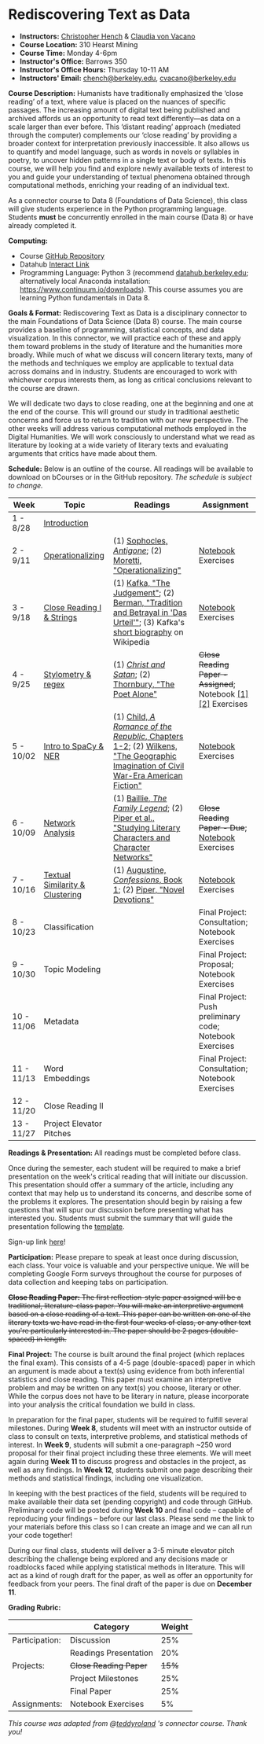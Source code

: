 Rediscovering Text as Data
====================
* **Instructors:** [Christopher Hench](http://german.berkeley.edu/author/chench/) & [Claudia von Vacano](http://dlab.berkeley.edu/claudia-von-vacano)
* **Course Location:** 310 Hearst Mining
* **Course Time:** Monday 4-6pm
* **Instructor's Office:** Barrows 350
* **Instructor's Office Hours:** Thursday 10-11 AM
* **Instructors' Email:** [chench@berkeley.edu](chench@berkeley.edu), [cvacano@berkeley.edu](cvacano@berkeley.edu)

**Course Description:** Humanists have traditionally emphasized the ‘close reading’ of a text, where value is placed on the nuances of specific passages. The increasing amount of digital text being published and archived affords us an opportunity to read text differently—as data on a scale larger than ever before. This ‘distant reading’ approach (mediated through the computer) complements our ‘close reading’ by providing a broader context for interpretation previously inaccessible. It also allows us to quantify and model language, such as words in novels or syllables in poetry, to uncover hidden patterns in a single text or body of texts. In this course, we will help you find and explore newly available texts of interest to you and guide your understanding of textual phenomena obtained through computational methods, enriching your reading of an individual text.

As a connector course to Data 8 (Foundations of Data Science), this class will give students experience in the Python programming language. Students **must** be concurrently enrolled in the main course (Data 8) or have already completed it.

**Computing:** 

* Course [GitHub Repository](https://github.com/henchc/Rediscovering-Text-as-Data)
* Datahub [Interact Link](http://datahub.berkeley.edu/hub/user-redirect/git-sync?repo=https://github.com/henchc/Rediscovering-Text-as-Data)
* Programming Language: Python 3 (recommend [datahub.berkeley.edu](datahub.berkeley.edu); alternatively local Anaconda installation: https://www.continuum.io/downloads). This course assumes you are learning Python fundamentals in Data 8.


**Goals & Format:** Rediscovering Text as Data is a disciplinary connector to the main Foundations of Data Science (Data 8) course. The main course provides a baseline of programming, statistical concepts, and data visualization. In this connector, we will practice each of these and apply them toward problems in the study of literature and the humanities more broadly. While much of what we discuss will concern literary texts, many of the methods and techniques we employ are applicable to textual data across domains and in industry. Students are encouraged to work with whichever corpus interests them, as long as critical conclusions relevant to the course are drawn.

We will dedicate two days to close reading, one at the beginning and one at the end of the course. This will ground our study in traditional aesthetic concerns and force us to return to tradition with our new perspective. The other weeks will address various computational methods employed in the Digital Humanities. We will work consciously to understand what we read as literature by looking at a wide variety of literary texts and evaluating arguments that critics have made about them.


**Schedule:** Below is an outline of the course. All readings will be available to download on bCourses or in the GitHub repository. *The schedule is subject to change.*

| Week  | Topic  | Readings  | Assignment  |
| ---   | ---       | ---       | ---         |
|  1 - 8/28  | [Introduction](https://github.com/henchc/Rediscovering-Text-as-Data/blob/master/01-Text-as-Data/Intro.ipynb) |   | |
|  2 - 9/11  | [Operationalizing](https://github.com/henchc/Rediscovering-Text-as-Data/tree/master/02-Operationalizing) | (1) [Sophocles, *Antigone*](https://github.com/henchc/Rediscovering-Text-as-Data/blob/master/02-Operationalizing/readings/Sophocles-Antigone-(selection).pdf); (2) [Moretti, "Operationalizing"](https://github.com/henchc/Rediscovering-Text-as-Data/blob/master/02-Operationalizing/readings/Moretti-Operationalizing.pdf)  | [Notebook](https://github.com/henchc/Rediscovering-Text-as-Data/blob/master/02-Operationalizing/01-Operationalizing.ipynb) Exercises  |
|  3 - 9/18 | [Close Reading I & Strings](https://github.com/henchc/Rediscovering-Text-as-Data/tree/master/03-Close-Reading-I)  | (1) [Kafka, "The Judgement"](https://github.com/henchc/Rediscovering-Text-as-Data/blob/master/03-Close-Reading-I/readings/Kafka-The-Judgement.pdf); (2) [Berman, "Tradition and Betrayal in 'Das Urteil'"](https://github.com/henchc/Rediscovering-Text-as-Data/blob/master/03-Close-Reading-I/readings/Berman-Tradition-and-Betrayal.pdf); (3) Kafka's [short biography](https://en.wikipedia.org/wiki/Franz_Kafka#Life) on Wikipedia | [Notebook](https://github.com/henchc/Rediscovering-Text-as-Data/blob/master/03-Close-Reading-I/01-Strings.ipynb) Exercises  |
|  4 - 9/25 | [Stylometry & regex](https://github.com/henchc/Rediscovering-Text-as-Data/tree/master/04-Stylometry)  | (1) [*Christ and Satan*](https://github.com/henchc/Rediscovering-Text-as-Data/blob/master/04-Stylometry/readings/Christ-and-Satan.pdf); (2) [Thornbury, "The Poet Alone"](https://github.com/henchc/Rediscovering-Text-as-Data/blob/master/04-Stylometry/readings/Thornbury-The-Poet-Alone.pdf)  | ~~Close Reading Paper - Assigned~~; Notebook [[1]](https://github.com/henchc/Rediscovering-Text-as-Data/blob/master/04-Stylometry/01-Ad-Hoc-Stylometry.ipynb)[[2]](https://github.com/henchc/Rediscovering-Text-as-Data/blob/master/04-Stylometry/02-regex.ipynb) Exercises|
|  5 - 10/02  | [Intro to SpaCy & NER](https://github.com/henchc/Rediscovering-Text-as-Data/tree/master/05-Intro-to-SpaCy/)  | (1) [Child, *A Romance of the Republic*, Chapters 1-2](https://github.com/henchc/Rediscovering-Text-as-Data/tree/master/05-Intro-to-SpaCy/readings/Child-A-Romance-of-the-Republic-1-2.pdf); (2) [Wilkens, "The Geographic Imagination of Civil War-Era American Fiction"](https://github.com/henchc/Rediscovering-Text-as-Data/tree/master/05-Intro-to-SpaCy/readings/Wilkens-The-Geographic-Imagination-of-Civil-War-Era-American-Fiction.pdf)  | [Notebook](https://github.com/henchc/Rediscovering-Text-as-Data/tree/master/05-Intro-to-SpaCy/Intro-to-SpaCy.ipynb) Exercises |
|  6 - 10/09  | [Network Analysis](https://github.com/henchc/Rediscovering-Text-as-Data/tree/master/06-Network-Analysis)  | (1) [Baillie, *The Family Legend*](https://github.com/henchc/Rediscovering-Text-as-Data/blob/master/06-Network-Analysis/readings/Baillie-The-Family-Legend.pdf); (2) [Piper et al., "Studying Literary Characters and Character Networks"](https://github.com/henchc/Rediscovering-Text-as-Data/blob/master/06-Network-Analysis/readings/Studying-Literary-Characters-and%20Character-Networks.pdf) | ~~Close Reading Paper - Due~~; [Notebook](https://github.com/henchc/Rediscovering-Text-as-Data/blob/master/06-Network-Analysis/01-Network-Analysis.ipynb) Exercises  |
|  7 - 10/16 | [Textual Similarity & Clustering](https://github.com/henchc/Rediscovering-Text-as-Data/tree/master/07-Textual-Similarity)  | (1) [Augustine, *Confessions*, Book 1](https://github.com/henchc/Rediscovering-Text-as-Data/blob/master/07-Textual-Similarity/readings/Augustine-Confessions.pdf); (2) [Piper, "Novel Devotions"](https://github.com/henchc/Rediscovering-Text-as-Data/blob/master/07-Textual-Similarity/readings/Piper-Novel-Devotions.pdf) | [Notebook](https://github.com/henchc/Rediscovering-Text-as-Data/blob/master/07-Textual-Similarity/01-Textual-Similarity.ipynb) Exercises  |
|  8 - 10/23  | Classification |  | Final Project: Consultation; Notebook Exercises  |
|  9 - 10/30  | Topic Modeling  |  | Final Project: Proposal; Notebook Exercises  |
|  10 - 11/06  | Metadata  |  | Final Project: Push preliminary code; Notebook Exercises  |
|  11 - 11/13 | Word Embeddings  |  | Final Project: Consultation; Notebook Exercises  |
|  12 - 11/20 | Close Reading II |  |   |
|  13 - 11/27 | Project Elevator Pitches  |  |  |



**Readings & Presentation:** All readings must be completed before class.

Once during the semester, each student will be required to make a brief presentation on the week's critical reading that will initiate our discussion. This presentation should offer a summary of the article, including any context that may help us to understand its concerns, and describe some of the problems it explores. The presentation should begin by raising a few questions that will spur our discussion before presenting what has interested you. Students must submit the summary that will guide the presentation following the [template](https://github.com/henchc/Rediscovering-Text-as-Data/blob/master/Course-Materials/presentation-template.md).

Sign-up link [here](https://docs.google.com/a/berkeley.edu/spreadsheets/d/13ctS2XE99lfSemm4dTyxdujW3Kh0m7czmmAHIxxiZAA/edit?usp=sharing)!


**Participation:** Please prepare to speak at least once during discussion, each class. Your voice is valuable and your perspective unique. We will be completing Google Form surveys throughout the course for purposes of data collection and keeping tabs on participation.


~~**Close Reading Paper:** The first reflection-style paper assigned will be a traditional, literature-class paper. You will make an interpretive argument based on a close reading of a text. This paper can be written on one of the literary texts we have read in the first four weeks of class, or any other text you're particularly interested in. The paper should be 2 pages (double-spaced) in length.~~


**Final Project:** The course is built around the final project (which replaces the final exam). This consists of a 4-5 page (double-spaced) paper in which an argument is made about a text(s) using evidence from both inferential statistics and close reading. This paper must examine an interpretive problem and may be written on any text(s) you choose, literary or other. While the corpus does not have to be literary in nature, please incorporate into your analysis the critical foundation we build in class.

In preparation for the final paper, students will be required to fulfill several milestones. During **Week 8**, students will meet with an instructor outside of class to consult on texts, interpretive problems, and statistical methods of interest. In **Week 9**, students will submit a one-paragraph ~250 word proposal for their final project including these three elements. We will meet again during **Week 11** to discuss progress and obstacles in the project, as well as any findings. In **Week 12**, students submit one page describing their methods and statistical findings, including one visualization.

In keeping with the best practices of the field, students will be required to make available their data set (pending copyright) and code through GitHub. Preliminary code will be posted during **Week 10** and final code – capable of reproducing your findings – before our last class. Please send me the link to your materials before this class so I can create an image and we can all run your code together!

During our final class, students will deliver a 3-5 minute elevator pitch describing the challenge being explored and any decisions made or roadblocks faced while applying statistical methods in literature. This will act as a kind of rough draft for the paper, as well as offer an opportunity for feedback from your peers. The final draft of the paper is due on **December 11**.


**Grading Rubric:**

|   |  Category | Weight  |
| ---   | ---       | ---       |
|  Participation:  | Discussion  | 25%  |
|    | Readings Presentation  | 20%  |
|  Projects:  | ~~Close Reading Paper~~  | ~~15%~~  |
|    | Project Milestones  | 25%  |
|    | Final Paper  | 25%  |
|  Assignments: | Notebook Exercises | 5% |


*This course was adapted from @[teddyroland](https://github.com/teddyroland) 's connector course. Thank you!*
